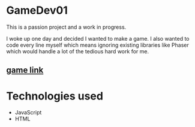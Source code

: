 # GameDev01

<p>This is a passion project and a work in progress.</p> 
<p>I woke up one day and decided I wanted to make a game. I also wanted to code every line myself which means ignoring existing libraries like Phaser which would handle a lot of the tedious hard work for me.</p>

## [game link](https://vanillacoder.github.io/GameDev01/)

# Technologies used
+ JavaScript
+ HTML
